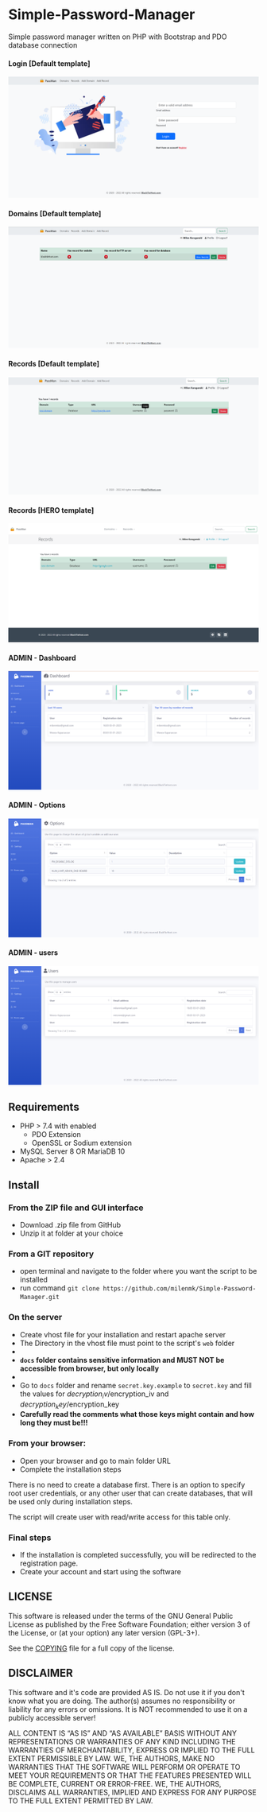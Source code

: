 # Simple-Password-Manager

Simple password manager written on PHP with Bootstrap and PDO database connection

#### Login [Default template]

![Screenshot](public/themes/default/img/Screenshot_1.png?raw=true)

#### Domains [Default template]

![Screenshot](public/themes/default/img/Screenshot_2.png?raw=true)

#### Records [Default template]

![Screenshot](public/themes/default/img/Screenshot_4.png?raw=true)

#### Records [HERO template]

![Screenshot](public/themes/default/img/Screenshot_5.png?raw=true)

#### ADMIN - Dashboard

![Screenshot](public/themes/default/img/Screenshot_6.png?raw=true)

#### ADMIN - Options

![Screenshot](public/themes/default/img/Screenshot_7.png?raw=true)

#### ADMIN - users

![Screenshot](public/themes/default/img/Screenshot_8.png?raw=true)

## Requirements

* PHP > 7.4 with enabled
    * PDO Extension
    * OpenSSL or Sodium extension
* MySQL Server 8 OR MariaDB 10
* Apache > 2.4


## Install

### From the ZIP file and GUI interface

* Download .zip file from GitHub
* Unzip it at folder at your choice

### From a GIT repository

* open terminal and navigate to the folder where you want the script to be installed
* run command `git clone https://github.com/milenmk/Simple-Password-Manager.git`

### On the server

* Create vhost file for your installation and restart apache server
* The Directory in the vhost file must point to the script's `web` folder
*
* <b>`docs` folder contains sensitive information and MUST NOT be accessible from browser, but only locally</b>
*
* Go to `docs` folder and rename `secret.key.example` to `secret.key` and fill the values for
  $decryption_iv/$encryption_iv and $decryption_key/$encryption_key
* <b>Carefully read the comments what those keys might contain and how long they must be!!!</b>

### From your browser:

* Open your browser and go to main folder URL
* Complete the installation steps

There is no need to create a database first. There is an option to specify root user credentials, or any other user that
can create databases, that will be used only during installation steps.

The script will create user with read/write access for this table only.

### Final steps

* If the installation is completed successfully, you will be redirected to the registration page.
* Create your account and start using the software

## LICENSE

This software is released under the terms of the GNU General Public License as published by the Free Software
Foundation; either version 3 of the License, or (at your option) any later version (GPL-3+).

See the [COPYING](https://github.com/milenmk/Simple-Password-Manager/blob/main/LICENSE) file for a full copy of the
license.

## DISCLAIMER

This software and it's code are provided AS IS. Do not use it if you don't know what you are doing.
The author(s) assumes no responsibility or liability for any errors or omissions.
It is NOT recommended to use it on a publicly accessible server!

ALL CONTENT IS “AS IS” AND “AS AVAILABLE” BASIS WITHOUT ANY REPRESENTATIONS OR WARRANTIES OF ANY KIND
INCLUDING THE WARRANTIES OF MERCHANTABILITY, EXPRESS OR IMPLIED TO THE FULL EXTENT PERMISSIBLE BY LAW.
WE, THE AUTHORS, MAKE NO WARRANTIES THAT THE SOFTWARE WILL PERFORM OR OPERATE TO MEET YOUR REQUIREMENTS
OR THAT THE FEATURES PRESENTED WILL BE COMPLETE, CURRENT OR ERROR-FREE. WE, THE AUTHORS, DISCLAIMS ALL
WARRANTIES, IMPLIED AND EXPRESS FOR ANY PURPOSE TO THE FULL EXTENT PERMITTED BY LAW.